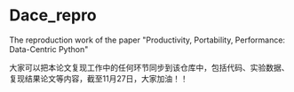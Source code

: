 # Dace_repro
The reproduction work of the paper "Productivity, Portability, Performance: Data-Centric Python"

大家可以把本论文复现工作中的任何环节同步到该仓库中，包括代码、实验数据、复现结果论文等内容，截至11月27日，大家加油！！
